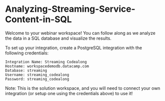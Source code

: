 # Analyzing-Streaming-Service-Content-in-SQL
Welcome to your webinar workspace! You can follow along as we analyze the data in a SQL database and visualize the results.

To set up your integration, create a PostgreSQL integration with the following credentials:

    Integration Name: Streaming Codealong
    Hostname: workspacedemodb.datacamp.com
    Database: streaming
    Username: streaming_codealong
    Password: streaming_codealong

Note: This is the solution workspace, and you will need to connect your own integration (or setup one using the credentials above) to use it!
